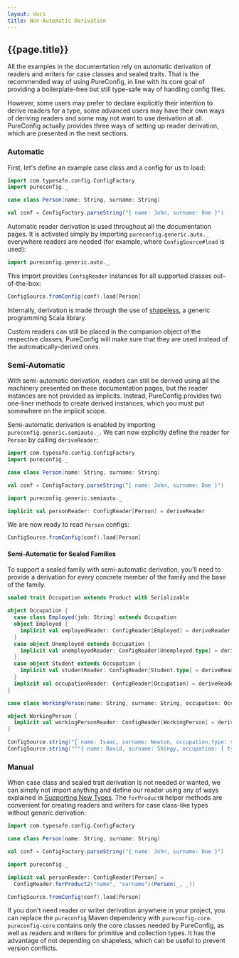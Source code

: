 ```yaml
---
layout: docs
title: Non-Automatic Derivation
---
```


## {{page.title}}

All the examples in the documentation rely on automatic derivation of readers and writers for case classes and sealed
traits. That is the recommended way of using PureConfig, in line with its core goal of providing a boilerplate-free but
still type-safe way of handling config files.

However, some users may prefer to declare explicitly their intention to derive readers for a type, some advanced users
may have their own ways of deriving readers and some may not want to use derivation at all. PureConfig actually provides
three ways of setting up reader derivation, which are presented in the next sections.

### Automatic

First, let's define an example case class and a config for us to load:

```scala mdoc:silent
import com.typesafe.config.ConfigFactory
import pureconfig._

case class Person(name: String, surname: String)

val conf = ConfigFactory.parseString("{ name: John, surname: Doe }")
```

Automatic reader derivation is used throughout all the documentation pages. It is activated simply by importing
`pureconfig.generic.auto._` everywhere readers are needed (for example, where `ConfigSource#load` is used):

```scala mdoc:silent
import pureconfig.generic.auto._
```

This import provides `ConfigReader` instances for all supported classes out-of-the-box:

```scala mdoc
ConfigSource.fromConfig(conf).load[Person]
```

Internally, derivation is made through the use of [shapeless](https://github.com/milessabin/shapeless), a generic
programming Scala library.

Custom readers can still be placed in the companion object of the respective classes; PureConfig will make sure that
they are used instead of the automatically-derived ones.

### Semi-Automatic

With semi-automatic derivation, readers can still be derived using all the machinery presented on these documentation
pages, but the reader instances are not provided as implicits. Instead, PureConfig provides two one-liner methods to
create derived instances, which you must put somewhere on the implicit scope.

Semi-automatic derivation is enabled by importing `pureconfig.generic.semiauto._`. We can now explicitly define the
reader for `Person` by calling `deriveReader`:

```scala mdoc:invisible:reset
import com.typesafe.config.ConfigFactory
import pureconfig._

case class Person(name: String, surname: String)

val conf = ConfigFactory.parseString("{ name: John, surname: Doe }")
```

```scala mdoc:silent
import pureconfig.generic.semiauto._

implicit val personReader: ConfigReader[Person] = deriveReader
```

We are now ready to read `Person` configs:

```scala mdoc
ConfigSource.fromConfig(conf).load[Person]
```

#### Semi-Automatic for Sealed Families

To support a sealed family with semi-automatic derivation, you'll need to provide a derivation for every concrete member
of the family and the base of the family.

```scala mdoc:silent
sealed trait Occupation extends Product with Serializable

object Occupation {
  case class Employed(job: String) extends Occupation
  object Employed {
    implicit val employedReader: ConfigReader[Employed] = deriveReader
  }
  case object Unemployed extends Occupation {
    implicit val unemployedReader: ConfigReader[Unemployed.type] = deriveReader
  }
  case object Student extends Occupation {
    implicit val studentReader: ConfigReader[Student.type] = deriveReader
  }
  implicit val occupationReader: ConfigReader[Occupation] = deriveReader
}

case class WorkingPerson(name: String, surname: String, occupation: Occupation)

object WorkingPerson {
  implicit val workingPersonReader: ConfigReader[WorkingPerson] = deriveReader
}
```

```scala mdoc
ConfigSource.string("{ name: Isaac, surname: Newton, occupation.type: student }").load[WorkingPerson]
ConfigSource.string("""{ name: David, surname: Shingy, occupation: { type: employed, job: Digital Prophet } }""").load[WorkingPerson]
```

### Manual

When case class and sealed trait derivation is not needed or wanted, we can simply not import anything and define our
reader using any of ways explained in [Supporting New Types](supporting-new-types.html). The `forProductN` helper
methods are convenient for creating readers and writers for case class-like types without generic derivation:

```scala mdoc:invisible:reset
import com.typesafe.config.ConfigFactory

case class Person(name: String, surname: String)

val conf = ConfigFactory.parseString("{ name: John, surname: Doe }")
```

```scala mdoc:silent
import pureconfig._

implicit val personReader: ConfigReader[Person] =
  ConfigReader.forProduct2("name", "surname")(Person(_, _))
```

```scala mdoc
ConfigSource.fromConfig(conf).load[Person]
```

If you don't need reader or writer derivation anywhere in your project, you can replace the `pureconfig` Maven
dependency with `pureconfig-core`. `pureconfig-core` contains only the core classes needed by PureConfig, as well as
readers and writers for primitive and collection types. It has the advantage of not depending on shapeless, which can be
useful to prevent version conflicts.
